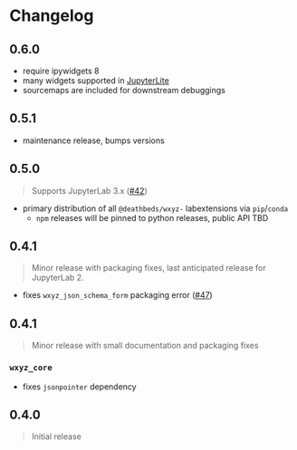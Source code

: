 # Changelog

## 0.6.0

- require ipywidgets 8
- many widgets supported in [JupyterLite]
- sourcemaps are included for downstream debuggings

[jupyterlite]: jupyterlite.readthedocs.io

## 0.5.1

- maintenance release, bumps versions

## 0.5.0

> Supports JupyterLab 3.x ([#42])

- primary distribution of all `@deathbeds/wxyz-` labextensions via `pip`/`conda`
  - `npm` releases will be pinned to python releases, public API TBD

[#42]: https://github.com/deathbeds/wxyz/issues/42

## 0.4.1

> Minor release with packaging fixes, last anticipated release for JupyterLab 2.

- fixes `wxyz_json_schema_form` packaging error ([#47])

[#47]: https://github.com/deathbeds/wxyz/issues/47

## 0.4.1

> Minor release with small documentation and packaging fixes

### `wxyz_core`

- fixes `jsonpointer` dependency

## 0.4.0

> Initial release
